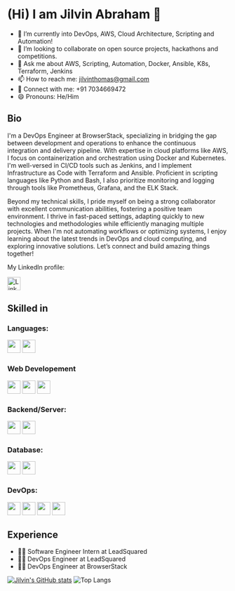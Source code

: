 # (Hi) I am Jilvin Abraham 👋

- 🌱 I’m currently into DevOps, AWS, Cloud Architecture, Scripting and Automation!
- 👯 I’m looking to collaborate on open source projects, hackathons and competitions.
- 💬 Ask me about AWS, Scripting, Automation, Docker, Ansible, K8s, Terraform, Jenkins
- 📫 How to reach me: jilvinthomas@gmail.com
- 🤝 Connect with me: +91 7034669472
- 😄 Pronouns: He/Him
  
## Bio

I'm a DevOps Engineer at BrowserStack, specializing in bridging the gap between development and operations to enhance the continuous integration and delivery pipeline. With expertise in cloud platforms like AWS, I focus on containerization and orchestration using Docker and Kubernetes. I'm well-versed in CI/CD tools such as Jenkins, and I implement Infrastructure as Code with Terraform and Ansible. Proficient in scripting languages like Python and Bash, I also prioritize monitoring and logging through tools like Prometheus, Grafana, and the ELK Stack.

Beyond my technical skills, I pride myself on being a strong collaborator with excellent communication abilities, fostering a positive team environment. I thrive in fast-paced settings, adapting quickly to new technologies and methodologies while efficiently managing multiple projects. When I'm not automating workflows or optimizing systems, I enjoy learning about the latest trends in DevOps and cloud computing, and exploring innovative solutions. Let’s connect and build amazing things together!

My LinkedIn profile:

<a href="https://www.linkedin.com/in/jilvinabraham/"><img src="https://cdn-icons-png.flaticon.com/512/174/174857.png" alt="Linkedin" height="30"></a>



## Skilled in

### Languages:

<code><img src="https://cdn.jsdelivr.net/npm/programming-languages-logos/src/python/python.png" height="30"></code>
<code><img src="https://cdn.jsdelivr.net/npm/programming-languages-logos/src/cpp/cpp.png" height="30"></code>

### Web Developement
<code><img src="https://cdn.jsdelivr.net/npm/programming-languages-logos/src/html/html.png" height="30"></code>
<code><img src="https://cdn.jsdelivr.net/npm/programming-languages-logos/src/css/css.png" height="30"></code>
<code><img src="https://cdn.jsdelivr.net/npm/programming-languages-logos/src/javascript/javascript.png" height="30"></code>


### Backend/Server:

<code><img src="https://cdn.jsdelivr.net/npm/programming-languages-logos/src/python/python.png" height="30"></code>
<code><img src="https://static.djangoproject.com/img/logos/django-logo-negative.png" height="30"></code>  


### Database:

<code><img src="https://upload.wikimedia.org/wikipedia/commons/thumb/3/38/SQLite370.svg/1200px-SQLite370.svg.png" height="30"></code>
<code><img src="https://1000logos.net/wp-content/uploads/2020/08/MySQL-Logo.png" height="30"></code>


### DevOps:

<code><img src="https://git-scm.com/images/logos/downloads/Git-Icon-1788C.png" height="30"></code>
<code><img src="https://upload.wikimedia.org/wikipedia/commons/thumb/e/e3/Jenkins_logo_with_title.svg/2560px-Jenkins_logo_with_title.svg.png" height="30"></code>
<code><img src="https://upload.wikimedia.org/wikipedia/commons/thumb/9/93/Amazon_Web_Services_Logo.svg/1200px-Amazon_Web_Services_Logo.svg.png" height="30"></code>
<code><img src="https://upload.wikimedia.org/wikipedia/commons/2/2f/PowerShell_5.0_icon.png" height="30"></code>
  
  



## Experience
* 🙇‍♂️ Software Engineer Intern at LeadSquared
* 🙇‍♂️ DevOps Engineer at LeadSquared
* 🙇‍♂️ DevOps Engineer at BrowserStack

[![Jilvin's GitHub stats](https://github-readme-stats.vercel.app/api?username=JilvinAbraham)](https://github.com/JilvinAbraham/github-readme-stats)
![Top Langs](https://github-readme-stats.vercel.app/api/top-langs/?username=JilvinAbraham&hide=css,html&langs_count=4)



